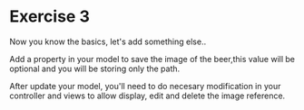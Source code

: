 # Exercise 3

Now you know the basics, let's add something else..

Add a property in your model to save the image of the beer,this value will be optional and you will be storing only the path.

After update your model, you'll need to do necesary modification in your controller and views 
to allow display, edit and delete the image reference.
